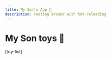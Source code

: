 ```yaml
---
title: My Son's App 👶
description: Fooling around with hot-reloading
---
```


# My Son toys 👶

[toy-list]
